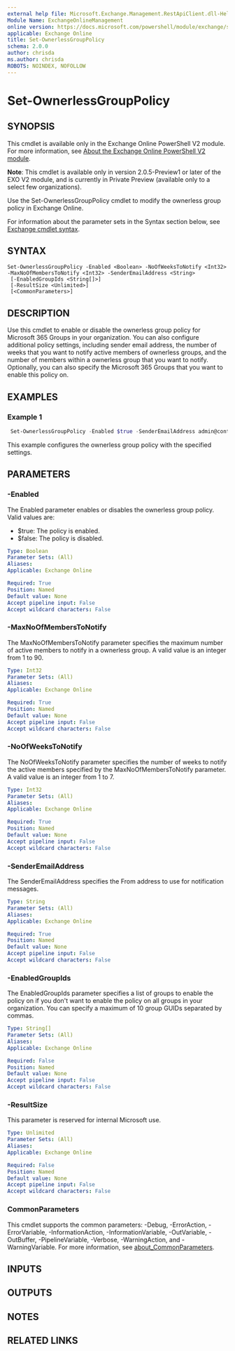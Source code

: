 ```yaml
---
external help file: Microsoft.Exchange.Management.RestApiClient.dll-Help.xml
Module Name: ExchangeOnlineManagement
online version: https://docs.microsoft.com/powershell/module/exchange/set-ownerlessgrouppolicy
applicable: Exchange Online
title: Set-OwnerlessGroupPolicy
schema: 2.0.0
author: chrisda
ms.author: chrisda
ROBOTS: NOINDEX, NOFOLLOW
---
```


# Set-OwnerlessGroupPolicy

## SYNOPSIS
This cmdlet is available only in the Exchange Online PowerShell V2 module. For more information, see [About the Exchange Online PowerShell V2 module](https://docs.microsoft.com/powershell/exchange/exchange-online-powershell-v2).

**Note**: This cmdlet is available only in version 2.0.5-Preview1 or later of the EXO V2 module, and is currently in Private Preview (available only to a select few organizations).

Use the Set-OwnerlessGroupPolicy cmdlet to modify the ownerless group policy in Exchange Online.

For information about the parameter sets in the Syntax section below, see [Exchange cmdlet syntax](https://docs.microsoft.com/powershell/exchange/exchange-cmdlet-syntax).

## SYNTAX

```
Set-OwnerlessGroupPolicy -Enabled <Boolean> -NoOfWeeksToNotify <Int32> -MaxNoOfMembersToNotify <Int32> -SenderEmailAddress <String>
 [-EnabledGroupIds <String[]>]
 [-ResultSize <Unlimited>]
 [<CommonParameters>]
```

## DESCRIPTION
Use this cmdlet to enable or disable the ownerless group policy for Microsoft 365 Groups in your organization. You can also configure additional policy settings, including sender email address, the number of weeks that you want to notify active members of ownerless groups, and the number of members within a ownerless group that you want to notify. Optionally, you can also specify the Microsoft 365 Groups that you want to enable this policy on.

## EXAMPLES

### Example 1
```powershell
 Set-OwnerlessGroupPolicy -Enabled $true -SenderEmailAddress admin@contoso.com -NoOfWeeksToNotify 5 -MaxNoOfMembersToNotify 5 -EnabledGroupIds 1b390686-a8fc-4a2d-b31f-62670552fc99, 4596bdbe-d3c9-4d7b-aa34-a811b76a1366
```

This example configures the ownerless group policy with the specified settings.

## PARAMETERS

### -Enabled
The Enabled parameter enables or disables the ownerless group policy. Valid values are:

- $true: The policy is enabled.
- $false: The policy is disabled.

```yaml
Type: Boolean
Parameter Sets: (All)
Aliases:
Applicable: Exchange Online

Required: True
Position: Named
Default value: None
Accept pipeline input: False
Accept wildcard characters: False
```

### -MaxNoOfMembersToNotify
The MaxNoOfMembersToNotify parameter specifies the maximum number of active members to notify in a ownerless group. A valid value is an integer from 1 to 90. 

```yaml
Type: Int32
Parameter Sets: (All)
Aliases:
Applicable: Exchange Online

Required: True
Position: Named
Default value: None
Accept pipeline input: False
Accept wildcard characters: False
```

### -NoOfWeeksToNotify
The NoOfWeeksToNotify parameter specifies the number of weeks to notify the active members specified by the MaxNoOfMembersToNotify parameter. A valid value is an integer from 1 to 7. 

```yaml
Type: Int32
Parameter Sets: (All)
Aliases:
Applicable: Exchange Online

Required: True
Position: Named
Default value: None
Accept pipeline input: False
Accept wildcard characters: False
```

### -SenderEmailAddress
The SenderEmailAddress specifies the From address to use for notification messages.

```yaml
Type: String
Parameter Sets: (All)
Aliases:
Applicable: Exchange Online

Required: True
Position: Named
Default value: None
Accept pipeline input: False
Accept wildcard characters: False
```

### -EnabledGroupIds
The EnabledGroupIds parameter specifies a list of groups to enable the policy on if you don't want to enable the policy on all groups in your organization. You can specify a maximum of 10 group GUIDs separated by commas.

```yaml
Type: String[]
Parameter Sets: (All)
Aliases:
Applicable: Exchange Online

Required: False
Position: Named
Default value: None
Accept pipeline input: False
Accept wildcard characters: False
```

### -ResultSize
This parameter is reserved for internal Microsoft use.

```yaml
Type: Unlimited
Parameter Sets: (All)
Aliases:
Applicable: Exchange Online

Required: False
Position: Named
Default value: None
Accept pipeline input: False
Accept wildcard characters: False
```

### CommonParameters
This cmdlet supports the common parameters: -Debug, -ErrorAction, -ErrorVariable, -InformationAction, -InformationVariable, -OutVariable, -OutBuffer, -PipelineVariable, -Verbose, -WarningAction, and -WarningVariable. For more information, see [about_CommonParameters](https://go.microsoft.com/fwlink/p/?LinkID=113216).

## INPUTS

###  

## OUTPUTS

###  

## NOTES

## RELATED LINKS
